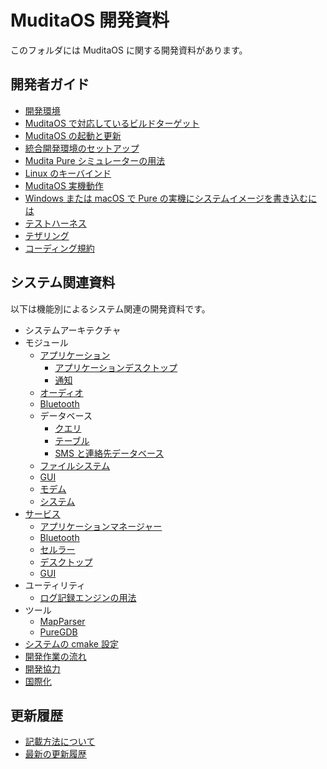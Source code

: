 MuditaOS 開発資料
================

このフォルダには MuditaOS に関する開発資料があります。

## 開発者ガイド

- [開発環境](quickstart.md)
- [MuditaOS で対応しているビルドターゲット](build_targets.md)
- [MuditaOS の起動と更新](boot_and_update.md)
- [統合開発環境のセットアップ](setup_ide.md)
- [Mudita Pure シミュレーターの用法](howto_simulator.md)
- [Linux のキーバインド](host_keyboard_bindings.md)
- [MuditaOS 実機動作](running_on_phone.md)
- [Windows または macOS で Pure の実機にシステムイメージを書き込むには](flashing_win_macos.md)
- [テストハーネス](../test/README.md)
- [テザリング](tethering.md)
- [コーディング規約](MuditaCppCodingGuidelines.md)

## システム関連資料

以下は機能別によるシステム関連の開発資料です。

- システムアーキテクチャ
- モジュール
   - [アプリケーション](../module-apps/ModuleApps.md)
        - [アプリケーションデスクトップ](../module-apps/application-desktop/doc/README.md)
        - [通知](../module-apps/apps-common/notifications/README.md)
    - [オーディオ](../module-audio/README.md)
    - [Bluetooth](../module-bluetooth/README.md)
    - データベース
        - [クエリ](../module-db/queries/README.md)
        - [テーブル](../module-db/Tables/README.md)
        - [SMS と連絡先データベース](database_v2.md)
    - [ファイルシステム](../module-vfs/README.md)
    - [GUI](../module-gui/README.md)
    - [モデム](../module-cellular/modem/README.md)
    - [システム](../module-sys/README.md)
- [サービス](../module-services/ModuleServices.md)
    - [アプリケーションマネージャー](../module-services/service-appmgr/doc/README.md)
    - [Bluetooth](../module-services/service-bluetooth/doc/readme.md)
    - [セルラー](../module-services/service-cellular/doc/README.md)
    - [デスクトップ](../module-services/service-desktop/README.md)
    - [GUI](../module-services/service-gui/doc/README.md)
- ユーティリティ
    - [ログ記録エンジンの用法](../module-utils/log/doc/logging_engine.md)
- ツール
    - [MapParser](https://github.com/mudita/misc-tools/blob/master/mapparser/README.md)
    - [PureGDB](https://github.com/mudita/misc-tools/blob/master/puregdb/README.md)
- [システムの cmake 設定](ProjectConfig.md)
- [開発作業の流れ](development_workflow.md)
- [開発協力](../CONTRIBUTING.md)
- [国際化](i18n.md)

## 更新履歴
- [記載方法について](changelog_howto.md)
- [最新の更新履歴](../changelog.md)
